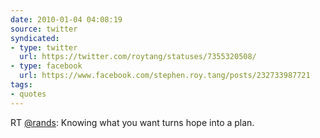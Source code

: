 ```yaml
---
date: 2010-01-04 04:08:19
source: twitter
syndicated:
- type: twitter
  url: https://twitter.com/roytang/statuses/7355320508/
- type: facebook
  url: https://www.facebook.com/stephen.roy.tang/posts/232733987721
tags:
- quotes
---
```


RT [@rands](https://twitter.com/rands/): Knowing what you want turns hope into a plan.